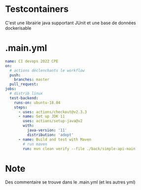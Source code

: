 # Testcontainers
C'est une librairie java supportant JUnit et une base de données dockerisable

# .main.yml
``` yml
name: CI devops 2022 CPE
on:
  # actions déclenchants le workflow
  push:
    branches: master
  pull_request:
jobs:
  # distrib linux
  test-backend:
    runs-on: ubuntu-18.04
    steps:
      - uses: actions/checkout@v2.3.3
      - name: Set up JDK 11
        uses: actions/setup-java@v2
        with:
          java-version: '11'
          distribution: 'adopt'
      - name: Build and test with Maven
        # run maven
        run: mvn clean verify --file ./back/simple-api-main
```
# Note
Des commentaire se trouve dans le .main.yml (et les autres yml)